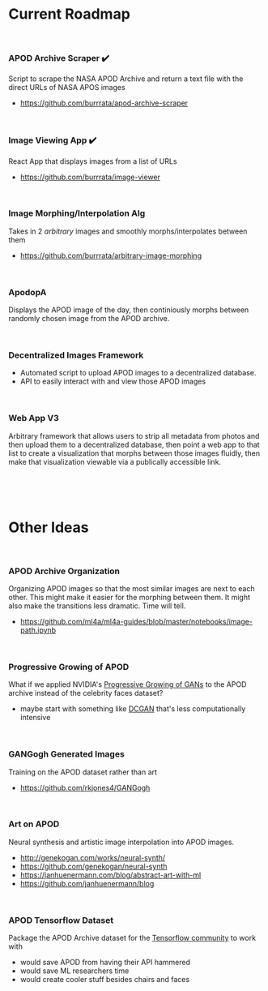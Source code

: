# Current Roadmap

<br>

### APOD Archive Scraper ✔️
Script to scrape the NASA APOD Archive and return a text file with the direct URLs of NASA APOS images
- https://github.com/burrrata/apod-archive-scraper

<br>

### Image Viewing App ✔️
React App that displays images from a list of URLs
- https://github.com/burrrata/image-viewer

<br>

### Image Morphing/Interpolation Alg 
Takes in 2 *arbitrary* images and smoothly morphs/interpolates between them
- https://github.com/burrrata/arbitrary-image-morphing

<br>

### ApodopA
Displays the APOD image of the day, then continiously morphs between randomly chosen image from the APOD archive.

<br>

### Decentralized Images Framework
- Automated script to upload APOD images to a decentralized database.
- API to easily interact with and view those APOD images

<br>

### Web App V3
Arbitrary framework that allows users to strip all metadata from photos and then upload them to a decentralized database, then point a web app to that list to create a visualization that morphs between those images fluidly, then make that visualization viewable via a publically accessible link.

<br>
<br>
<br>

# Other Ideas

<br>

### APOD Archive Organization
Organizing APOD images so that the most similar images are next to each other. This might make it easier for the morphing between them. It might also make the transitions less dramatic. Time will tell.
- https://github.com/ml4a/ml4a-guides/blob/master/notebooks/image-path.ipynb

<br>

### Progressive Growing of APOD 
What if we applied NVIDIA's [Progressive Growing of GANs](https://github.com/tkarras/progressive_growing_of_gans) to the APOD archive instead of the celebrity faces dataset?
- maybe start with something like [DCGAN](https://github.com/Newmu/dcgan_code) that's less computationally intensive

<br>

### GANGogh Generated Images
Training on the APOD dataset rather than art
- https://github.com/rkjones4/GANGogh

<br>

### Art on APOD
Neural synthesis and artistic image interpolation into APOD images.
- http://genekogan.com/works/neural-synth/
- https://github.com/genekogan/neural-synth
- https://janhuenermann.com/blog/abstract-art-with-ml
- https://github.com/janhuenermann/blog

<br>

### APOD Tensorflow Dataset
Package the APOD Archive dataset for the [Tensorflow community](https://www.tensorflow.org/resources/models-datasets) to work with
- would save APOD from having their API hammered
- would save ML researchers time
- would create cooler stuff besides chairs and faces

